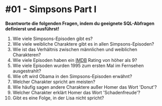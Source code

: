 # \#01 - Simpsons Part I

**Beantworte die folgenden Fragen, indem du geeignete SQL-Abfragen definierst und ausführst!**

1. Wie viele Simpsons-Episoden gibt es?
2. Wie viele weibliche Charaktere gibt es in allen Simpsons-Episoden?
3. Wie ist das Verhältnis zwischen männlichen und weiblichen Charakteren?
4. Wie viele Episoden haben ein [IMDB](https://www.imdb.com/) Rating von höher als 9?
5. Wie viele Episoden wurden 1995 zum ersten Mal im Fernsehen ausgestrahlt?
6. Wie oft wird Obama in den Simpsons-Episoden erwähnt?
7. Welcher Charakter spricht am meisten?
8. Wie häufig sagen andere Charaktere außer Homer das Wort 'Donut'?
9. Welcher Charakter erklärt Homer das Wort 'Schadenfreude'?
10. Gibt es eine Folge, in der Lisa nicht spricht?

